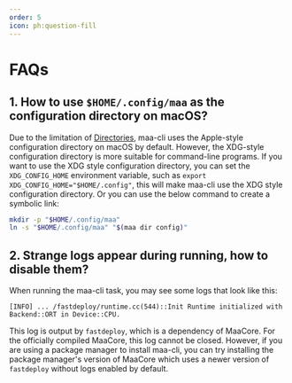 ```yaml
---
order: 5
icon: ph:question-fill
---
```


# FAQs

## 1. How to use `$HOME/.config/maa` as the configuration directory on macOS?

Due to the limitation of [Directories](https://github.com/dirs-dev/directories-rs/), maa-cli uses the Apple-style configuration directory on macOS by default. However, the XDG-style configuration directory is more suitable for command-line programs. If you want to use the XDG style configuration directory, you can set the `XDG_CONFIG_HOME` environment variable, such as `export XDG_CONFIG_HOME="$HOME/.config"`, this will make maa-cli use the XDG style configuration directory. Or you can use the below command to create a symbolic link:

```bash
mkdir -p "$HOME/.config/maa"
ln -s "$HOME/.config/maa" "$(maa dir config)"
```

## 2. Strange logs appear during running, how to disable them?

When running the maa-cli task, you may see some logs that look like this:

```plaintext
[INFO] ... /fastdeploy/runtime.cc(544)::Init Runtime initialized with Backend::ORT in Device::CPU.
```

This log is output by `fastdeploy`, which is a dependency of MaaCore. For the officially compiled MaaCore, this log cannot be closed. However, if you are using a package manager to install maa-cli, you can try installing the package manager's version of MaaCore which uses a newer version of `fastdeploy` without logs enabled by default.

<!-- markdownlint-disable-file MD013 -->
